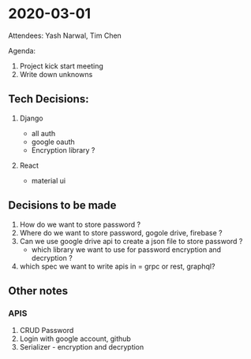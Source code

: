 2020-03-01
===========
Attendees: Yash Narwal, Tim Chen

Agenda:
1. Project kick start meeting
2. Write down unknowns

## Tech Decisions:
1. Django
    - all auth
    - google oauth
    - Encryption library ?

2. React
    - material ui

## Decisions to be made 
1. How do we want to store password ?
2. Where do we want to store password, gogole drive, firebase ?
3. Can we use google drive api to create a json file to store password ?
    - which library we want to use for password encryption and decryption ?
4. which spec we want to write apis in = grpc or rest, graphql?


## Other notes
### APIS
1. CRUD Password
2. Login with google account, github
3. Serializer - encryption and decryption
